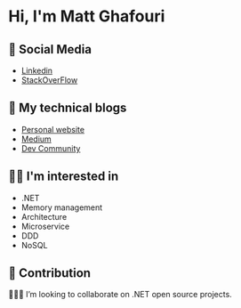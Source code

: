 # Hi, I'm Matt Ghafouri


## 👋 Social Media
- [Linkedin](https://www.linkedin.com/in/matt-ghafouri/)
- [StackOverFlow](https://stackoverflow.com/users/5432783/matt-ghafouri)


## 📕 My technical blogs 
- [Personal website](http://qafouri.com/)
- [Medium](https://medium.com/@m-qafouri)
- [Dev Community](https://dev.to/mattghafouri)


## 💌😄 I'm interested in 
- .NET
- Memory management
- Architecture
- Microservice
- DDD
- NoSQL


## 👯 Contribution
🚀🔔🌱 I’m looking to collaborate on .NET open source projects.



